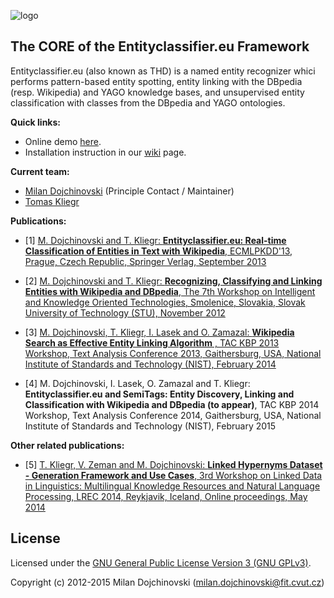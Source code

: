 ![logo](https://docs.google.com/drawings/d/1pSLyXRntuzlYuuBHwoUJwP8Zqcu9NgsQtuqT-hdbrlA/pub?w=611&amp;h=100)

The CORE of the Entityclassifier.eu Framework
---------------------------------------------

Entityclassifier.eu (also known as THD) is a named entity recognizer whici performs pattern-based entity spotting, entity linking with the DBpedia (resp. Wikipedia) and YAGO knowledge bases, and unsupervised entity classification with classes from the DBpedia and YAGO ontologies.

**Quick links:**

- Online demo [here](http://entityclassifier.eu/thd/).
- Installation instruction in our [wiki](https://github.com/entityclassifier-eu/entityclassifier-rest/wiki) page.

**Current team:**

- [Milan Dojchinovski](mailto:milan.dojchinovski@fit.cvut.cz) (Principle Contact / Maintainer)
- [Tomas Kliegr](mailto:tomas.kliegr@vse.cz)

**Publications:**

* [1] [M. Dojchinovski and T. Kliegr: **Entityclassifier.eu: Real-time Classification of Entities in Text with Wikipedia**, ECMLPKDD'13, Prague, Czech Republic, Springer Verlag, September 2013](http://www.dojchinovski.mk/public/data/ECMLPKDD2013-DojchinovskiK.pdf)

* [2] [M. Dojchinovski and T. Kliegr: **Recognizing, Classifying and Linking Entities with Wikipedia and DBpedia**, The 7th Workshop on Intelligent and Knowledge Oriented Technologies, Smolenice, Slovakia, Slovak University of Technology (STU), November 2012](http://www.dojchinovski.mk/public/data/ECMLPKDD2013-DojchinovskiK.pdf)

* [3] [M. Dojchinovski, T. Kliegr, I. Lasek and O. Zamazal: **Wikipedia Search as Effective Entity Linking Algorithm** , TAC KBP 2013 Workshop, Text Analysis Conference 2013, Gaithersburg, USA, National Institute of Standards and Technology (NIST), February 2014](http://www.dojchinovski.mk/public/data/TAC2013-DojchinovskiKLZ.pdf)

* [4] M. Dojchinovski, I. Lasek, O. Zamazal and T. Kliegr: **Entityclassifier.eu and SemiTags: Entity Discovery, Linking and Classification with Wikipedia and DBpedia (to appear)**, TAC KBP 2014 Workshop, Text Analysis Conference 2014, Gaithersburg, USA, National Institute of Standards and Technology (NIST), February 2015

**Other related publications:**

* [5] [T. Kliegr, V. Zeman and M. Dojchinovski: **Linked Hypernyms Dataset - Generation Framework and Use Cases**, 3rd Workshop on Linked Data in Linguistics: Multilingual Knowledge Resources and Natural Language Processing, LREC 2014, Reykjavik, Iceland, Online proceedings, May 2014](http://www.dojchinovski.mk/public/data/LDL2014-KliegrZD.pdf)


License
------

Licensed under the [GNU General Public License Version 3 (GNU GPLv3)](http://www.gnu.org/licenses/gpl.html).

Copyright (c) 2012-2015 Milan Dojchinovski (<milan.dojchinovski@fit.cvut.cz>)

